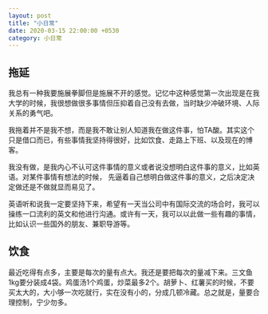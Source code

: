 ```yaml
---
layout: post
title: "小日常"
date: 2020-03-15 22:00:00 +0530
category: 小日常
---
```


## 拖延

我总有一种我要施展拳脚但是施展不开的感觉。记忆中这种感觉第一次出现是在我大学的时候，我很想做很多事情但压抑着自己没有去做，当时缺少冲破环境、人际关系的勇气吧。

我拖着并不是我不想，而是我不敢让别人知道我在做这件事，怕TA酸。其实这个只是借口而已，有些事情我坚持得很好，比如饮食、走路上下班、以及现在的博客。

我没有做，是我内心不认可这件事情的意义或者说没想明白这件事的意义，比如英语。对某件事情有想法的时候， 先逼着自己想明白做这件事的意义，之后决定决定做还是不做就显而易见了。

英语听和说我一定要坚持下来，希望有一天当公司中有国际交流的场合时，我可以操练一口流利的英文和他进行沟通。或许有一天，我可以以此做一些有趣的事情，比如认识一些国外的朋友、兼职导游等。

## 饮食

最近吃得有点多，主要是每次的量有点大。我还是要把每次的量减下来。三文鱼1kg要分装成4袋。鸡蛋汤1个鸡蛋，炒菜最多2个。胡萝卜、红薯买的时候，不要买太大的，大小够一次吃就行，实在没有小的，分成几顿冷藏。总之就是，量要合理控制，宁少勿多。



